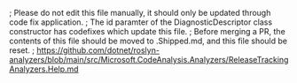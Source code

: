 ﻿; Please do not edit this file manually, it should only be updated through code fix application.
; The id paramter of the DiagnosticDescriptor class constructor has codefixes which update this file.
; Before merging a PR, the contents of this file should be moved to .Shipped.md, and this file should be reset.
; https://github.com/dotnet/roslyn-analyzers/blob/main/src/Microsoft.CodeAnalysis.Analyzers/ReleaseTrackingAnalyzers.Help.md

